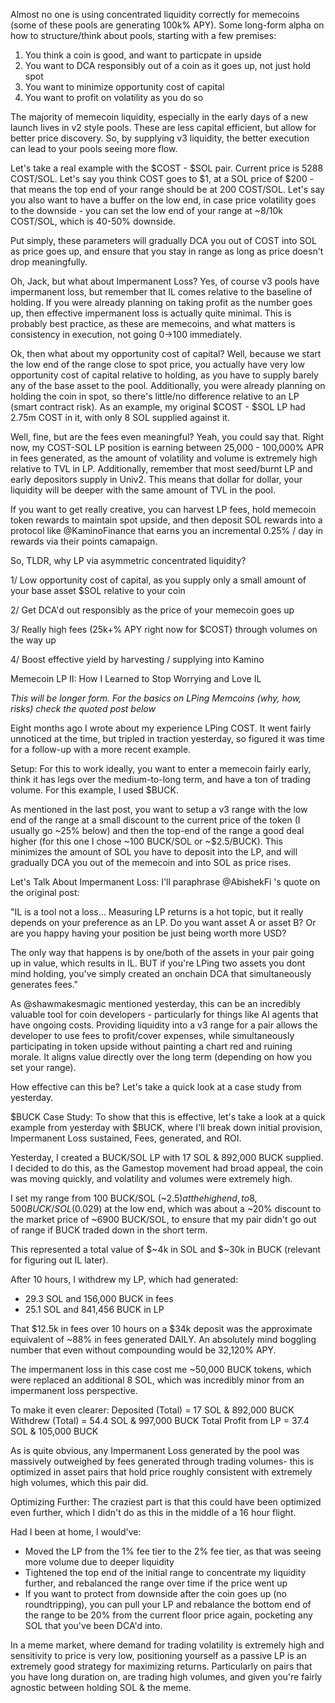 Almost no one is using concentrated liquidity correctly for memecoins (some of these pools are generating 100k% APY). Some long-form alpha on how to structure/think about pools, starting with a few premises:

1. You think a coin is good, and want to particpate in upside
2. You want to DCA responsibly out of a coin as it goes up, not just hold spot
3. You want to minimize opportunity cost of capital
4. You want to profit on volatility as you do so

The majority of memecoin liquidity, especially in the early days of a new launch lives in v2 style pools. These are less capital efficient, but allow for better price discovery. So, by supplying v3 liquidity, the better execution can lead to your pools seeing more flow.

Let's take a real example with the $COST - $SOL pair. Current price is 5288 COST/SOL. Let's say you think COST goes to $1, at a SOL price of $200 - that means the top end of your range should be at 200 COST/SOL. Let's say you also want to have a buffer on the low end, in case price volatility goes to the downside - you can set the low end of your range at ~8/10k COST/SOL, which is 40-50% downside.

Put simply, these parameters will gradually DCA you out of COST into SOL as price goes up, and ensure that you stay in range as long as price doesn't drop meaningfully.

Oh, Jack, but what about Impermanent Loss? Yes, of course v3 pools have impermanent loss, but remember that IL comes relative to the baseline of holding. If you were already planning on taking profit as the number goes up, then effective impermanent loss is actually quite minimal. This is probably best practice, as these are memecoins, and what matters is consistency in execution, not going 0->100 immediately.

Ok, then what about my opportunity cost of capital? Well, because we start the low end of the range close to spot price, you actually have very low opportunity cost of capital relative to holding, as you have to supply barely any of the base asset to the pool. Additionally, you were already planning on holding the coin in spot, so there's little/no difference relative to an LP (smart contract risk). As an example, my original $COST - $SOL LP had 2.75m COST in it, with only 8 SOL supplied against it.

Well, fine, but are the fees even meaningful? Yeah, you could say that. Right now, my COST-SOL LP position is earning between 25,000 - 100,000% APR in fees generated, as the amount of volatility and volume is extremely high relative to TVL in LP. Additionally, remember that most seed/burnt LP and early depositors supply in Univ2. This means that dollar for dollar, your liquidity will be deeper with the same amount of TVL in the pool.

If you want to get really creative, you can harvest LP fees, hold memecoin token rewards to maintain spot upside, and then deposit SOL rewards into a protocol like
@KaminoFinance
that earns you an incremental 0.25% / day in rewards via their points camapaign.

So, TLDR, why LP via asymmetric concentrated liquidity?

1/ Low opportunity cost of capital, as you supply only a small amount of your base asset $SOL relative to your coin

2/ Get DCA'd out responsibly as the price of your memecoin goes up

3/ Really high fees (25k+% APY right now for $COST) through volumes on the way up

4/ Boost effective yield by harvesting / supplying into Kamino

Memecoin LP II: How I Learned to Stop Worrying and Love IL

_This will be longer form. For the basics on LPing Memcoins (why, how, risks) check the quoted post below_

Eight months ago I wrote about my experience LPing COST. It went fairly unnoticed at the time, but tripled in traction yesterday, so figured it was time for a follow-up with a more recent example.

Setup: For this to work ideally, you want to enter a memecoin fairly early, think it has legs over the medium-to-long term, and have a ton of trading volume. For this example, I used $BUCK.

As mentioned in the last post, you want to setup a v3 range with the low end of the range at a small discount to the current price of the token (I usually go ~25% below) and then the top-end of the range a good deal higher (for this one I chose ~100 BUCK/SOL or ~$2.5/BUCK). This minimizes the amount of SOL you have to deposit into the LP, and will gradually DCA you out of the memecoin and into SOL as price rises.

Let's Talk About Impermanent Loss: I'll paraphrase
@AbishekFi
's quote on the original post:

"IL is a tool not a loss... Measuring LP returns is a hot topic, but it really depends on your preference as an LP. Do you want asset A or asset B? Or are you happy having your position be just being worth more USD?

The only way that happens is by one/both of the assets in your pair going up in value, which results in IL. BUT if you're LPing two assets you dont mind holding, you've simply created an onchain DCA that simultaneously generates fees."

As
@shawmakesmagic
mentioned yesterday, this can be an incredibly valuable tool for coin developers - particularly for things like AI agents that have ongoing costs. Providing liquidity into a v3 range for a pair allows the developer to use fees to profit/cover expenses, while simultaneously participating in token upside without painting a chart red and ruining morale. It aligns value directly over the long term (depending on how you set your range).

How effective can this be? Let's take a quick look at a case study from yesterday.

$BUCK Case Study:
To show that this is effective, let's take a look at a quick example from yesterday with $BUCK, where I'll break down initial provision, Impermanent Loss sustained, Fees, generated, and ROI.

Yesterday, I created a BUCK/SOL LP with 17 SOL & 892,000 BUCK supplied. I decided to do this, as the Gamestop movement had broad appeal, the coin was moving quickly, and volatility and volumes were extremely high.

I set my range from 100 BUCK/SOL (~$2.5) at the high end, to 8,500 BUCK/SOL ($0.029) at the low end, which was about a ~20% discount to the market price of ~6900 BUCK/SOL, to ensure that my pair didn't go out of range if BUCK traded down in the short term.

This represented a total value of $~4k in SOL and $~30k in BUCK (relevant for figuring out IL later).

After 10 hours, I withdrew my LP, which had generated:

- 29.3 SOL and 156,000 BUCK in fees
- 25.1 SOL and 841,456 BUCK in LP

That $12.5k in fees over 10 hours on a $34k deposit was the approximate equivalent of ~88% in fees generated DAILY. An absolutely mind boggling number that even without compounding would be 32,120% APY.

The impermanent loss in this case cost me ~50,000 BUCK tokens, which were replaced an additional 8 SOL, which was incredibly minor from an impermanent loss perspective.

To make it even clearer:
Deposited (Total) = 17 SOL & 892,000 BUCK
Withdrew (Total) = 54.4 SOL & 997,000 BUCK
Total Profit from LP = 37.4 SOL & 105,000 BUCK

As is quite obvious, any Impermanent Loss generated by the pool was massively outweighed by fees generated through trading volumes- this is optimized in asset pairs that hold price roughly consistent with extremely high volumes, which this pair did.

Optimizing Further: The craziest part is that this could have been optimized even further, which I didn't do as this in the middle of a 16 hour flight.

Had I been at home, I would've:

- Moved the LP from the 1% fee tier to the 2% fee tier, as that was seeing more volume due to deeper liquidity
- Tightened the top end of the initial range to concentrate my liquidity further, and rebalanced the range over time if the price went up
- If you want to protect from downside after the coin goes up (no roundtripping), you can pull your LP and rebalance the bottom end of the range to be 20% from the current floor price again, pocketing any SOL that you've been DCA'd into.

In a meme market, where demand for trading volatility is extremely high and sensitivity to price is very low, positioning yourself as a passive LP is an extremely good strategy for maximizing returns. Particularly on pairs that you have long duration on, are trading high volumes, and given you're fairly agnostic between holding SOL & the meme.
